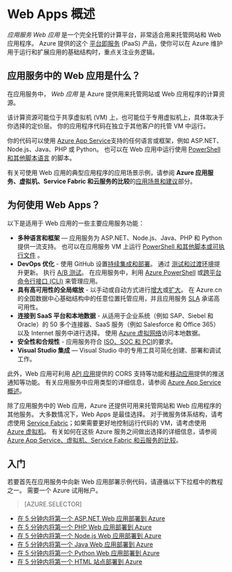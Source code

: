 <properties
    pageTitle="Web Apps 概述 | Azure"
    description="了解 Azure App Service 如何帮助用户开发和托管 Web 应用程序"
    services="app-service\web"
    documentationcenter=""
    author="cephalin"
    manager="erikre"
    editor=""
    translationtype="Human Translation" />
<tags
    ms.assetid="94af2caf-a2ec-4415-a097-f60694b860b3"
    ms.service="app-service-web"
    ms.workload="web"
    ms.tgt_pltfrm="na"
    ms.devlang="na"
    ms.topic="get-started-article"
    ms.date="01/04/2017"
    wacn.date="05/02/2017"
    ms.author="cephalin"
    ms.sourcegitcommit="78da854d58905bc82228bcbff1de0fcfbc12d5ac"
    ms.openlocfilehash="2fd5d0cefb8b93cf81862ffe546352631793af61"
    ms.lasthandoff="04/22/2017" />

# <a name="web-apps-overview"></a>Web Apps 概述
*应用服务 Web 应用* 是一个完全托管的计算平台，非常适合用来托管网站和 Web 应用程序。 Azure 提供的这个 [平台即服务](https://zh.wikipedia.org/wiki/平台即服务) (PaaS) 产品，使你可以在 Azure 维护用于运行和扩展应用的基础结构时，重点关注业务逻辑。

## <a name="what-is-a-web-app-in-app-service"></a>应用服务中的 Web 应用是什么？
在应用服务中， *Web 应用* 是 Azure 提供用来托管网站或 Web 应用程序的计算资源。  

该计算资源可能位于共享虚拟机 (VM) 上，也可能位于专用虚拟机上，具体取决于你选择的定价层。 你的应用程序代码在独立于其他客户的托管 VM 中运行。

你的代码可以使用 [Azure App Service](/documentation/articles/app-service-value-prop-what-is/)支持的任何语言或框架，例如 ASP.NET、Node.js、Java、PHP 或 Python。 也可以在 Web 应用中运行使用 [PowerShell 和其他脚本语言](/documentation/articles/web-sites-create-web-jobs/#acceptablefiles) 的脚本。

有关可使用 Web 应用的典型应用程序的应用场景示例，请参阅 **Azure 应用服务、虚拟机、Service Fabric 和云服务的比较**的[应用场景和建议](/documentation/articles/choose-web-site-cloud-service-vm/#scenarios)部分。

## <a name="why-use-web-apps"></a>为何使用 Web Apps？
以下是适用于 Web 应用的一些主要应用服务功能：

* **多种语言和框架** — 应用服务为 ASP.NET、Node.js、Java、PHP 和 Python 提供一流支持。 也可以在应用服务 VM 上运行 [PowerShell 和其他脚本或可执行文件](/documentation/articles/web-sites-create-web-jobs/) 。
* **DevOps 优化** - 使用 GitHub 设置[持续集成和部署](/documentation/articles/app-service-continuous-deployment/)。 通过 [测试和过渡环境](/documentation/articles/web-sites-staged-publishing/)提升更新。 执行 [A/B 测试](/documentation/articles/app-service-web-test-in-production-get-start/)。 在应用服务中，利用 [Azure PowerShell](https://docs.microsoft.com/zh-cn/powershell/azureps-cmdlets-docs) 或[跨平台命令行接口 (CLI)](/documentation/articles/cli-install-nodejs/) 来管理应用。
* **具有高可用性的全局缩放** - 以手动或自动方式进行[增大](/documentation/articles/web-sites-scale/)或[扩大](/documentation/articles/insights-how-to-scale/)。 在 Azure.cn 的全国数据中心基础结构中的任意位置托管应用，并且应用服务 [SLA](/support/sla/app-service/) 承诺高可用性。
* **连接到 SaaS 平台和本地数据** - 从适用于企业系统（例如 SAP、Siebel 和 Oracle）的 50 多个连接器、SaaS 服务（例如 Salesforce 和 Office 365）以及 Internet 服务中进行选择。 使用 [Azure 虚拟网络](/documentation/articles/app-service-vnet-integration-powershell/)访问本地数据。
* **安全性和合规性** - 应用服务符合 [ISO、SOC 和 PCI](https://www.trustcenter.cn/zh-cn/)的要求。
* **Visual Studio 集成** — Visual Studio 中的专用工具可简化创建、部署和调试工作。

此外，Web 应用可利用 [API 应用](/documentation/articles/app-service-api-apps-why-best-platform/)提供的 CORS 支持等功能和[移动应用](/documentation/articles/app-service-mobile-value-prop/)提供的推送通知等功能。 有关应用服务中应用类型的详细信息，请参阅 [Azure App Service 概述](/documentation/articles/app-service-value-prop-what-is/)。

除了应用服务中的 Web 应用，Azure 还提供可用来托管网站和 Web 应用程序的其他服务。 大多数情况下，Web Apps 是最佳选择。  对于微服务体系结构，请考虑使用 [Service Fabric](/documentation/services/service-fabric/)；如果需要更好地控制运行代码的 VM，请考虑使用 [Azure 虚拟机](/documentation/services/virtual-machines/)。 有关如何在这些 Azure 服务之间做出选择的详细信息，请参阅 [Azure App Service、虚拟机、Service Fabric 和云服务的比较](/documentation/articles/choose-web-site-cloud-service-vm/)。

## <a name="getting-started"></a>入门
若要首先在应用服务中向新 Web 应用部署示例代码，请遵循以下下拉框中的教程之一。 需要一个 Azure 试用帐户。
> [AZURE.SELECTOR]
- [在 5 分钟内将第一个 ASP.NET Web 应用部署到 Azure](/documentation/articles/app-service-web-get-started-dotnet/)
- [在 5 分钟内将第一个 PHP Web 应用部署到 Azure](/documentation/articles/app-service-web-get-started-php/)
- [在 5 分钟内将第一个 Node.js Web 应用部署到 Azure](/documentation/articles/app-service-web-get-started-nodejs/)
- [在 5 分钟内将第一个 Java Web 应用部署到 Azure](/documentation/articles/app-service-web-get-started-java/)
- [在 5 分钟内将第一个 Python Web 应用部署到 Azure](/documentation/articles/app-service-web-get-started-python/)
- [在 5 分钟内将第一个 HTML 站点部署到 Azure](/documentation/articles/app-service-web-get-started-html/)

<!--Update_Description: wording update-->